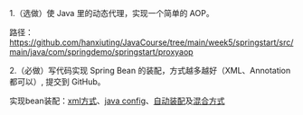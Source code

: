 1.（选做）使 Java 里的动态代理，实现一个简单的 AOP。

路径：https://github.com/hanxiuting/JavaCourse/tree/main/week5/springstart/src/main/java/com/springdemo/springstart/proxyaop

2.（必做）写代码实现 Spring Bean 的装配，方式越多越好（XML、Annotation 都可以）, 提交到 GitHub。

实现bean装配：[xml方式](https://github.com/hanxiuting/JavaCourse/tree/main/week5/springstart/src/main/java/com/springdemo/springstart/xmlbean)、[java config](https://github.com/hanxiuting/JavaCourse/tree/main/week5/springstart/src/main/java/com/springdemo/springstart/javaconfigbean)、[自动装配](https://github.com/hanxiuting/JavaCourse/tree/main/week5/springstart/src/main/java/com/springdemo/springstart/autobean)及[混合方式](https://github.com/hanxiuting/JavaCourse/tree/main/week5/springstart/src/main/java/com/springdemo/springstart/mixedbean)



